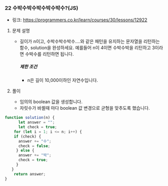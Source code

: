 ### 22 수박수박수박수박수박수?(JS)

* 링크: https://programmers.co.kr/learn/courses/30/lessons/12922

1. 문제 설명

   * 길이가 n이고, 수박수박수박수....와 같은 패턴을 유지하는 문자열을 리턴하는 함수, solution을 완성하세요. 예를들어 n이 4이면 수박수박을 리턴하고 3이라면 수박수를 리턴하면 됩니다.

     ##### 제한 조건

     - n은 길이 10,000이하인 자연수입니다.

2. 풀이

   * 임의의 boolean 값을 생성합니다.
   * 자릿수가 바뀔때 마다 boolean 값 변경으로 균형을 맞추도록 했습니다.
   
```js
function solution(n) {
      let answer = "";
      let check = true;
    for (let i = 1; i <= n; i++) {
    if (check) {
      answer += "수";
      check = false;
     } else {
      answer += "박";
      check = true;
     }
   }
    return answer;
}
```



